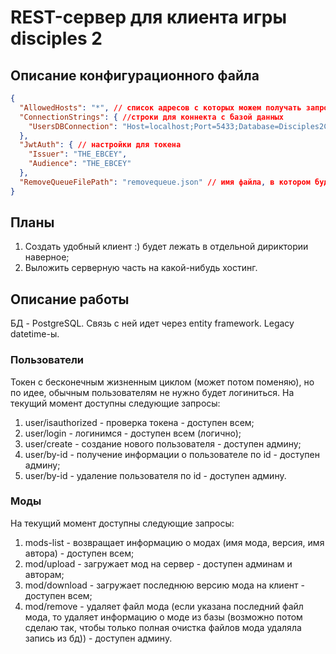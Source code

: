# REST-сервер для клиента игры disciples 2
## Описание конфигурационного файла
```json
{
  "AllowedHosts": "*", // список адресов с которых можем получать запросы
  "ConnectionStrings": { //строки для коннекта с базой данных
    "UsersDBConnection": "Host=localhost;Port=5433;Database=Disciples2ClientDB;Username=postgres;Password=123" //пока используется только эта
  },
  "JwtAuth": { // настройки для токена
    "Issuer": "THE_EBCEY",
    "Audience": "THE_EBCEY"
  },
  "RemoveQueueFilePath": "removequeue.json" // имя файла, в котором будет хранится очередь запросов на удаление файла мода
}
```
## Планы
1. Создать удобный клиент :) будет лежать в отдельной дириктории наверное;
2. Выложить серверную часть на какой-нибудь хостинг.

## Описание работы
БД - PostgreSQL. Связь с ней идет через entity framework. Legacy datetime-ы.
### Пользователи
Токен с бесконечным жизненным циклом (может потом поменяю), но по идее, обычным пользователям не нужно будет логиниться.
На текущий момент доступны следующие запросы:
1. user/isauthorized - проверка токена - доступен всем;
2. user/login - логинимся - доступен всем (логично);
3. user/create - создание нового пользователя - доступен админу;
4. user/by-id - получение информации о пользователе по id - доступен админу;
5. user/by-id - удаление пользователя по id - доступен админу.

### Моды
На текущий момент доступны следующие запросы:
1. mods-list - возвращает информацию о модах (имя мода, версия, имя автора) - доступен всем;
2. mod/upload - загружает мод на сервер - доступен админам и авторам;
3. mod/download - загружает последнюю версию мода на клиент - доступен всем;
4. mod/remove - удаляет файл мода (если указана последний файл мода, то удаляет информацию о моде из базы (возможно потом сделаю так, чтобы только полная очистка файлов мода удаляла запись из бд)) - доступен админу.